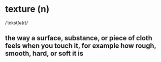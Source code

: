 # texture (n)

/ˈtekstʃə(r)/

## the way a surface, substance, or piece of cloth feels when you touch it, for example how rough, smooth, hard, or soft it is